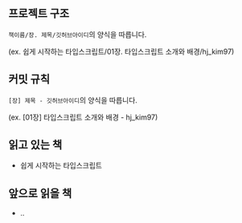## 프로젝트 구조

`책이름/장. 제목/깃허브아이디`의 양식을 따릅니다.

(ex.  쉽게 시작하는 타입스크립트/01장. 타입스크립트 소개와 배경/hj_kim97)


## 커밋 규칙

`[장] 제목 - 깃허브아이디`의 양식을 따릅니다.

(ex. [01장] 타입스크립트 소개와 배경 - hj_kim97)


## 읽고 있는 책
 - 쉽게 시작하는 타입스크립트

## 앞으로 읽을 책
 - ..